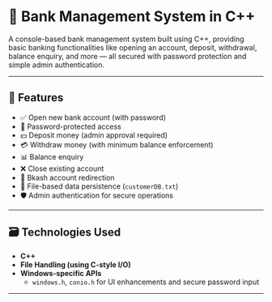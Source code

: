 # 🏦 Bank Management System in C++

A console-based bank management system built using C++, providing basic banking functionalities like opening an account, deposit, withdrawal, balance enquiry, and more — all secured with password protection and simple admin authentication.

---

## 🔧 Features

- ✅ Open new bank account (with password)
- 🔐 Password-protected access
- 💵 Deposit money (admin approval required)
- 💳 Withdraw money (with minimum balance enforcement)
- 📊 Balance enquiry
- ❌ Close existing account
- 🔗 Bkash account redirection
- 💽 File-based data persistence (`customerDB.txt`)
- 🛡️ Admin authentication for secure operations

---

## 🗃️ Technologies Used

- **C++**
- **File Handling (using C-style I/O)**
- **Windows-specific APIs**
  - `windows.h`, `conio.h` for UI enhancements and secure password input

---
